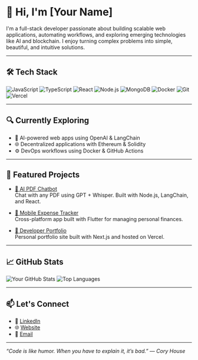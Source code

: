 # 👋 Hi, I'm [Your Name]

I'm a full-stack developer passionate about building scalable web applications, automating workflows, and exploring emerging technologies like AI and blockchain. I enjoy turning complex problems into simple, beautiful, and intuitive solutions.

---

## 🛠️ Tech Stack

![JavaScript](https://img.shields.io/badge/-JavaScript-black?style=flat-square&logo=javascript)
![TypeScript](https://img.shields.io/badge/-TypeScript-007ACC?style=flat-square&logo=typescript)
![React](https://img.shields.io/badge/-React-61DAFB?style=flat-square&logo=react)
![Node.js](https://img.shields.io/badge/-Node.js-339933?style=flat-square&logo=node.js)
![MongoDB](https://img.shields.io/badge/-MongoDB-47A248?style=flat-square&logo=mongodb)
![Docker](https://img.shields.io/badge/-Docker-2496ED?style=flat-square&logo=docker)
![Git](https://img.shields.io/badge/-Git-F05032?style=flat-square&logo=git)
![Vercel](https://img.shields.io/badge/-Vercel-000000?style=flat-square&logo=vercel)

---

## 🔍 Currently Exploring
- 🤖 AI-powered web apps using OpenAI & LangChain
- 🌐 Decentralized applications with Ethereum & Solidity
- ⚙️ DevOps workflows using Docker & GitHub Actions

---

## 📌 Featured Projects

- [🚀 AI PDF Chatbot](https://github.com/yourusername/pdf-chatbot)  
  Chat with any PDF using GPT + Whisper. Built with Node.js, LangChain, and React.

- [📱 Mobile Expense Tracker](https://github.com/yourusername/expense-tracker)  
  Cross-platform app built with Flutter for managing personal finances.

- [💼 Developer Portfolio](https://github.com/yourusername/portfolio)  
  Personal portfolio site built with Next.js and hosted on Vercel.

---

## 📈 GitHub Stats

![Your GitHub Stats](https://github-readme-stats.vercel.app/api?username=yourusername&show_icons=true&theme=radical)
![Top Languages](https://github-readme-stats.vercel.app/api/top-langs/?username=yourusername&layout=compact&theme=radical)

---

## 📫 Let's Connect
- 💼 [LinkedIn](https://linkedin.com/in/yourusername)
- 🌐 [Website](https://yourdomain.com)
- 📨 [Email](mailto:you@example.com)

---

*“Code is like humor. When you have to explain it, it’s bad.” — Cory House*

